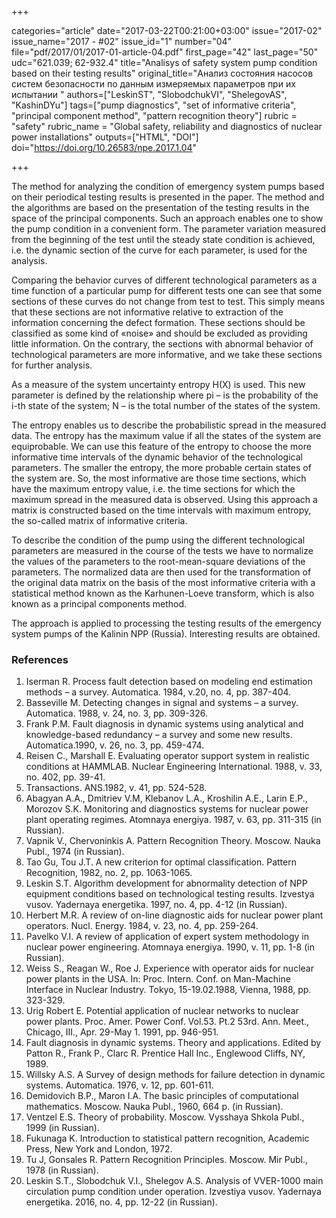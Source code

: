 +++

categories="article"
date="2017-03-22T00:21:00+03:00"
issue="2017-02"
issue_name="2017 - #02"
issue_id="1"
number="04"
file="pdf/2017/01/2017-01-article-04.pdf"
first_page="42"
last_page="50"
udc="621.039; 62-932.4"
title="Analisys of safety system pump condition based on their testing results"
original_title="Анализ состояния насосов систем безопасности по данным измеряемых параметров при их испытании "
authors=["LeskinST", "SlobodchukVI", "ShelegovAS", "KashinDYu"]
tags=["pump diagnostics", "set of informative criteria", "principal component method", "pattern recognition theory"]
rubric = "safety"
rubric_name = "Global safety, reliability and diagnostics of nuclear power installations"
outputs=["HTML", "DOI"]
doi="https://doi.org/10.26583/npe.2017.1.04"

+++

The method for analyzing the condition of emergency system pumps based on their periodical testing results is presented in the paper. The method and the algorithms are based on the presentation of the testing results in the space of the principal components. Such an approach enables one to show the pump condition in a convenient form. The parameter variation measured from the beginning of the test until the steady state condition is achieved, i.e. the dynamic section of the curve for each parameter, is used for the analysis.

Comparing the behavior curves of different technological parameters as a time function of a particular pump for different tests one can see that some sections of these curves do not change from test to test. This simply means that these sections are not informative relative to extraction of the information concerning the defect formation. These sections should be classified as some kind of «noise» and should be excluded as providing little information. On the contrary, the sections with abnormal behavior of technological parameters are more informative, and we take these sections for further analysis.

As a measure of the system uncertainty entropy H(X) is used. This new parameter is defined by the relationship where pi – is the probability of the i-th state of the system; N – is the total number of the states of the system.

The entropy enables us to describe the probabilistic spread in the measured data. The entropy has the maximum value if all the states of the system are equiprobable. We can use this feature of the entropy to choose the more informative time intervals of the dynamic behavior of the technological parameters. The smaller the entropy, the more probable certain states of the system are. So, the most informative are those time sections, which have the maximum entropy value, i.e. the time sections for which the maximum spread in the measured data is observed. Using this approach a matrix is constructed based on the time intervals with maximum entropy, the so-called matrix of informative criteria.

To describe the condition of the pump using the different technological parameters are measured in the course of the tests we have to normalize the values of the parameters to the root-mean-square deviations of the parameters. The normalized data are then used for the transformation of the original data matrix on the basis of the most informative criteria with a statistical method known as the Karhunen-Loeve transform, which is also known as a principal components method.

The approach is applied to processing the testing results of the emergency system pumps of the Kalinin NPP (Russia). Interesting results are obtained.

### References

1. Iserman R. Process fault detection based on modeling end estimation methods – a survey. Automatica. 1984, v.20, no. 4, pp. 387-404.
2. Basseville M. Detecting changes in signal and systems – a survey. Automatica. 1988, v. 24, no. 3, pp. 309-326.
3. Frank P.M. Fault diagnosis in dynamic systems using analytical and knowledge-based redundancy – a survey and some new results. Automatica.1990, v. 26, no. 3, pp. 459-474.
4. Reisen C., Marshall E. Evaluating operator support system in realistic conditions at HAMMLAB. Nuclear Engineering International. 1988, v. 33, no. 402, pp. 39-41.
5. Transactions. ANS.1982, v. 41, pp. 524-528.
6. Abagyan A.A., Dmitriev V.M, Klebanov L.A., Kroshilin A.E., Larin E.P., Morozov S.K. Monitoring and diagnostics systems for nuclear power plant operating regimes. Atomnaya energiya. 1987, v. 63, pp. 311-315 (in Russian).
7. Vapnik V., Chervoninkis A. Pattern Recognition Theory. Moscow. Nauka Publ., 1974 (in Russian).
8. Tao Gu, Tou J.T. A new criterion for optimal classification. Pattern Recognition, 1982, no. 2, pp. 1063-1065.
9. Leskin S.T. Algorithm development for abnormality detection of NPP equipment conditions based on technological testing results. Izvestya vusov. Yadernaya energetika. 1997, no. 4, pp. 4-12 (in Russian).
10. Herbert M.R. A review of on-line diagnostic aids for nuclear power plant operators. Nucl. Energy. 1984, v. 23, no. 4, pp. 259-264.
11. Pavelko V.I. A review of application of expert system methodology in nuclear power engineering. Atomnaya energiya. 1990, v. 11, pp. 1-8 (in Russian).
12. Weiss S., Reagan W., Roe J. Experience with operator aids for nuclear power plants in the USA. In: Proc. Intern. Conf. on Man-Machine Interface in Nuclear Industry. Tokyo, 15-19.02.1988, Vienna, 1988, pp. 323-329.
13. Urig Robert E. Potential application of nuclear networks to nuclear power plants. Proc. Amer. Power Conf. Vol.53. Pt.2 53rd. Ann. Meet., Chicago, III., Apr. 29-May 1. 1991, pp. 946-951.
14. Fault diagnosis in dynamic systems. Theory and applications. Edited by Patton R., Frank P., Clarc R. Prentice Hall Inc., Englewood Cliffs, NY, 1989.
15. Willsky A.S. A Survey of design methods for failure detection in dynamic systems. Automatica. 1976, v. 12, pp. 601-611.
16. Demidovich B.P., Maron I.A. The basic principles of computational mathematics. Moscow. Nauka Publ., 1960, 664 p. (in Russian).
17. Ventzel E.S. Theory of probability. Moscow. Vysshaya Shkola Publ., 1999 (in Russian).
18. Fukunaga K. Introduction to statistical pattern recognition, Academic Press, New York and London, 1972.
19. Tu J, Gonsales R. Pattern Recognition Principles. Moscow. Mir Publ., 1978 (in Russian).
20. Leskin S.T., Slobodchuk V.I., Shelegov A.S. Analysis of VVER-1000 main circulation pump condition under operation. Izvestiya vusov. Yadernaya energetika. 2016, no. 4, pp. 12-22 (in Russian).
